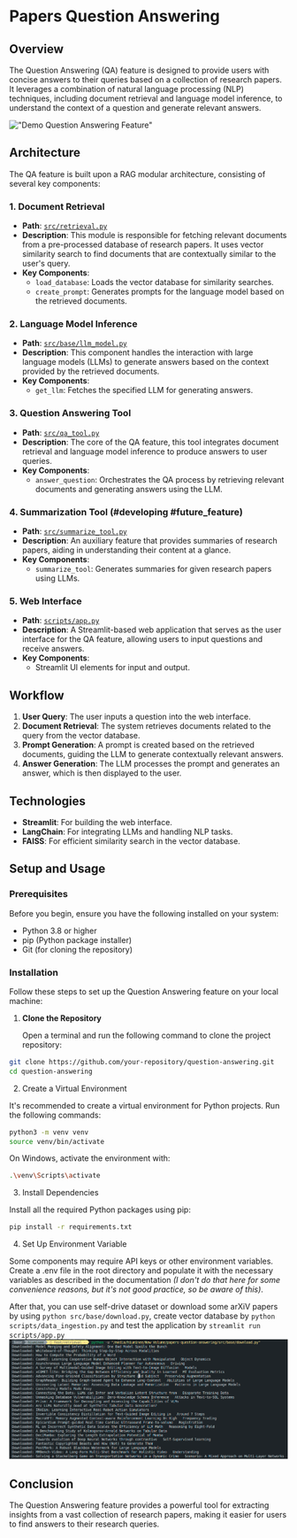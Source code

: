 # Papers Question Answering

## Overview

The Question Answering (QA) feature is designed to provide users with concise answers to their queries based on a collection of research papers. It leverages a combination of natural language processing (NLP) techniques, including document retrieval and language model inference, to understand the context of a question and generate relevant answers.

!["Demo Question Answering Feature"](_assets/images/demo-feature-question-answering.gif "Demo Question Answering Feature")

## Architecture

The QA feature is built upon a RAG modular architecture, consisting of several key components:


### 1. Document Retrieval

- **Path**: [`src/retrieval.py`](src/retrieval.py)
- **Description**: This module is responsible for fetching relevant documents from a pre-processed database of research papers. It uses vector similarity search to find documents that are contextually similar to the user's query.
- **Key Components**:
  - `load_database`: Loads the vector database for similarity searches.
  - `create_prompt`: Generates prompts for the language model based on the retrieved documents.

### 2. Language Model Inference

- **Path**: [`src/base/llm_model.py`](src/base/llm_model.py)
- **Description**: This component handles the interaction with large language models (LLMs) to generate answers based on the context provided by the retrieved documents.
- **Key Components**:
  - `get_llm`: Fetches the specified LLM for generating answers.

### 3. Question Answering Tool

- **Path**: [`src/qa_tool.py`](src/qa_tool.py)
- **Description**: The core of the QA feature, this tool integrates document retrieval and language model inference to produce answers to user queries.
- **Key Components**:
  - `answer_question`: Orchestrates the QA process by retrieving relevant documents and generating answers using the LLM.

### 4. Summarization Tool (#developing #future_feature)

- **Path**: [`src/summarize_tool.py`](src/summarize_tool.py)
- **Description**: An auxiliary feature that provides summaries of research papers, aiding in understanding their content at a glance.
- **Key Components**:
  - `summarize_tool`: Generates summaries for given research papers using LLMs.

### 5. Web Interface

- **Path**: [`scripts/app.py`](scripts/app.py)
- **Description**: A Streamlit-based web application that serves as the user interface for the QA feature, allowing users to input questions and receive answers.
- **Key Components**:
  - Streamlit UI elements for input and output.

## Workflow

1. **User Query**: The user inputs a question into the web interface.
2. **Document Retrieval**: The system retrieves documents related to the query from the vector database.
3. **Prompt Generation**: A prompt is created based on the retrieved documents, guiding the LLM to generate contextually relevant answers.
4. **Answer Generation**: The LLM processes the prompt and generates an answer, which is then displayed to the user.

## Technologies

- **Streamlit**: For building the web interface.
- **LangChain**: For integrating LLMs and handling NLP tasks.
- **FAISS**: For efficient similarity search in the vector database.

## Setup and Usage

### Prerequisites

Before you begin, ensure you have the following installed on your system:

- Python 3.8 or higher
- pip (Python package installer)
- Git (for cloning the repository)

### Installation

Follow these steps to set up the Question Answering feature on your local machine:

1. **Clone the Repository**

   Open a terminal and run the following command to clone the project repository:

```bash
git clone https://github.com/your-repository/question-answering.git
cd question-answering
```

2. Create a Virtual Environment

It's recommended to create a virtual environment for Python projects. Run the following commands:

```bash
python3 -m venv venv
source venv/bin/activate
```

On Windows, activate the environment with:

```bash
.\venv\Scripts\activate
```

3. Install Dependencies

Install all the required Python packages using pip:

```bash
pip install -r requirements.txt
```

4. Set Up Environment Variable

Some components may require API keys or other environment variables. Create a .env file in the root directory and populate it with the necessary variables as described in the documentation _(I don't do that here for some convenience reasons, but it's not good practice, so be aware of this)_.

After that, you can use self-drive dataset or download some arXiV papers by using `python src/base/download.py`, create vector database by `python scripts/data_ingestion.py` and test the application by `streamlit run scripts/app.py`
![Download papers](_assets/images/download_process.png "Download papers")

## Conclusion

The Question Answering feature provides a powerful tool for extracting insights from a vast collection of research papers, making it easier for users to find answers to their research queries.
